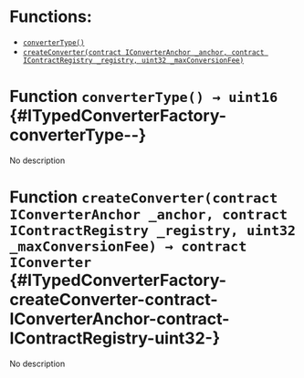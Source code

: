 

# Functions:
- [`converterType()`](#ITypedConverterFactory-converterType--)
- [`createConverter(contract IConverterAnchor _anchor, contract IContractRegistry _registry, uint32 _maxConversionFee)`](#ITypedConverterFactory-createConverter-contract-IConverterAnchor-contract-IContractRegistry-uint32-)


# Function `converterType() → uint16` {#ITypedConverterFactory-converterType--}
No description
# Function `createConverter(contract IConverterAnchor _anchor, contract IContractRegistry _registry, uint32 _maxConversionFee) → contract IConverter` {#ITypedConverterFactory-createConverter-contract-IConverterAnchor-contract-IContractRegistry-uint32-}
No description


